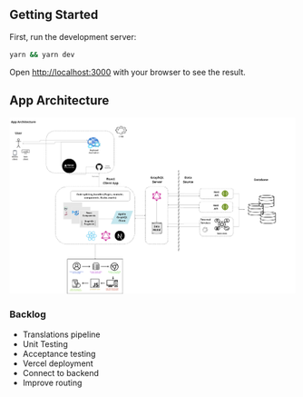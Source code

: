 ## Getting Started

First, run the development server:

```bash
yarn && yarn dev
```

Open [http://localhost:3000](http://localhost:3000) with your browser to see the result.

## App Architecture

![plot](./public/app-architechute.png)

### Backlog

- Translations pipeline
- Unit Testing
- Acceptance testing
- Vercel deployment
- Connect to backend
- Improve routing

